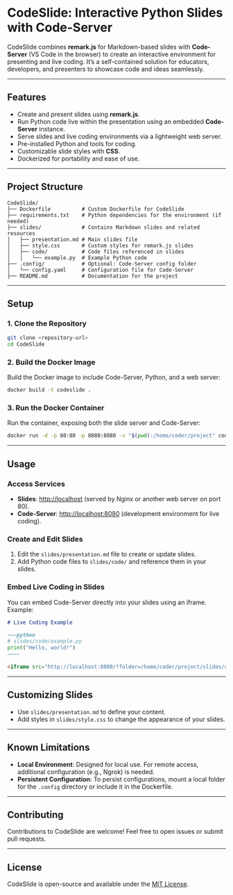 # **CodeSlide: Interactive Python Slides with Code-Server**

CodeSlide combines **remark.js** for Markdown-based slides with **Code-Server** (VS Code in the browser) to create an interactive environment for presenting and live coding. It’s a self-contained solution for educators, developers, and presenters to showcase code and ideas seamlessly.

---

## **Features**
- Create and present slides using **remark.js**.
- Run Python code live within the presentation using an embedded **Code-Server** instance.
- Serve slides and live coding environments via a lightweight web server.
- Pre-installed Python and tools for coding.
- Customizable slide styles with **CSS**.
- Dockerized for portability and ease of use.

---

## **Project Structure**
```
CodeSlide/
├── Dockerfile          # Custom Dockerfile for CodeSlide
├── requirements.txt    # Python dependencies for the environment (if needed)
├── slides/             # Contains Markdown slides and related resources
│   ├── presentation.md # Main slides file
│   ├── style.css       # Custom styles for remark.js slides
│   ├── code/           # Code files referenced in slides
│   │   └── example.py  # Example Python code
├── .config/            # Optional: Code-Server config folder
│   └── config.yaml     # Configuration file for Code-Server
├── README.md           # Documentation for the project
```

---

## **Setup**

### **1. Clone the Repository**
```bash
git clone <repository-url>
cd CodeSlide
```

### **2. Build the Docker Image**
Build the Docker image to include Code-Server, Python, and a web server:
```bash
docker build -t codeslide .
```

### **3. Run the Docker Container**
Run the container, exposing both the slide server and Code-Server:
```bash
docker run -d -p 80:80 -p 8080:8080 -v "$(pwd):/home/coder/project" codeslide
```

---

## **Usage**

### **Access Services**
- **Slides**: [http://localhost](http://localhost) (served by Nginx or another web server on port 80).
- **Code-Server**: [http://localhost:8080](http://localhost:8080) (development environment for live coding).

### **Create and Edit Slides**
1. Edit the `slides/presentation.md` file to create or update slides.
2. Add Python code files to `slides/code/` and reference them in your slides.

### **Embed Live Coding in Slides**
You can embed Code-Server directly into your slides using an iframe. Example:
```markdown
# Live Coding Example

~~~python
# slides/code/example.py
print("Hello, world!")
~~~~

<iframe src="http://localhost:8080/?folder=/home/coder/project/slides/code&open=file://example.py" width="100%" height="200px"></iframe>
```

---

## **Customizing Slides**
- Use `slides/presentation.md` to define your content.
- Add styles in `slides/style.css` to change the appearance of your slides.

---

## **Known Limitations**
- **Local Environment**: Designed for local use. For remote access, additional configuration (e.g., Ngrok) is needed.
- **Persistent Configuration**: To persist configurations, mount a local folder for the `.config` directory or include it in the Dockerfile.

---

## **Contributing**
Contributions to CodeSlide are welcome! Feel free to open issues or submit pull requests.

---

## **License**
CodeSlide is open-source and available under the [MIT License](LICENSE).
